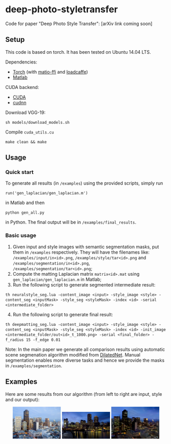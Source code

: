 # deep-photo-styletransfer
Code for paper "Deep Photo Style Transfer": [arXiv link coming soon]


## Setup
This code is based on torch. It has been tested on Ubuntu 14.04 LTS. 

Dependencies:
* [Torch](https://github.com/torch/torch7) (with [matio-ffi](https://github.com/soumith/matio-ffi.torch) and [loadcaffe](https://github.com/szagoruyko/loadcaffe))
* [Matlab](https://www.mathworks.com/)

CUDA backend:
* [CUDA](https://developer.nvidia.com/cuda-downloads)
* [cudnn](https://developer.nvidia.com/cudnn)

Download VGG-19:
```
sh models/download_models.sh
```

Compile ``cuda_utils.cu``
```
make clean && make
```

## Usage
### Quick start
To generate all results (in ``/examples``) using the provided scripts, simply run 
```
run('gen_laplacian/gen_laplacian.m')
```
in Matlab and then
```
python gen_all.py
```
in Python. The final output will be in ``/examples/final_results``.

### Basic usage
1. Given input and style images with semantic segmentation masks, put them in ``/examples`` respectively. They will have the filenames like: ``/examples/input/in<id>.png``, ``/examples/style/tar<id>.png`` and ``/examples/segmentation/in<id>.png``, ``/examples/segmentation/tar<id>.png``;
2. Compute the matting Laplacian matrix ``matrix<id>.mat`` using ``gen_laplacian/gen_laplacian.m`` in Matlab;
3. Run the following script to generate segmented intermediate result:
```
th neuralstyle_seg.lua -content_image <input> -style_image <style> -content_seg <inputMask> -style_seg <styleMask> -index <id> -serial <intermediate_folder>
```
4. Run the following script to generate final result:
```
th deepmatting_seg.lua -content_image <input> -style_image <style> -content_seg <inputMask> -style_seg <styleMask> -index <id> -init_image <intermediate_folder/out<id>_t_1000.png> -serial <final_folder> -f_radius 15 -f_edge 0.01
```

Note: In the main paper we generate all comparison results using automatic scene segmenation algorithm modified from [DilatedNet](https://arxiv.org/abs/1606.00915). Manual segmentation enables more diverse tasks and hence we provide the masks in ``/examples/segmentation``.

## Examples
Here are some results from our algorithm (from left to right are input, style and our output):
<p align='center'>
  <img src='examples/input/in3.png' width='150px'/>
  <img src='examples/style/tar3.png' width='150px'/>
  <img src='examples/final_results/best3_t_1000.png' width='150px'/>
</p>













